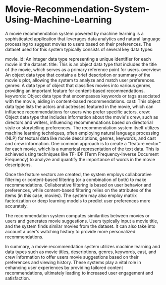 # Movie-Recommendation-System-Using-Machine-Learning
A movie recommendation system powered by machine learning is a sophisticated application that leverages data analytics and natural language processing to suggest movies to users based on their preferences.
The dataset used for this system typically consists of several key data types:

movie_id: An integer data type representing a unique identifier for each movie in the dataset.
title: This is an object data type that includes the title of the movie, which serves as a primary reference point for users.
overview: An object data type that contains a brief description or summary of the movie's plot, allowing the system to analyze and match user preferences.
genres: A data type of object that classifies movies into various genres, providing an important feature for content-based recommendations.
keywords: Object data type that encompasses keywords or tags associated with the movie, aiding in content-based recommendations.
cast: This object data type lists the actors and actresses featured in the movie, which can influence recommendations for users who prefer specific actors.
crew: Object data type that includes information about the movie's crew, such as directors and writers, influencing recommendations based on directorial style or storytelling preferences.
The recommendation system itself utilizes machine learning techniques, often employing natural language processing (NLP) for textual data like movie descriptions, genres, keywords, and cast and crew information. One common approach is to create a "feature vector" for each movie, which is a numerical representation of the text data. This is achieved using techniques like TF-IDF (Term Frequency-Inverse Document Frequency) to analyze and quantify the importance of words in the movie descriptions.

Once the feature vectors are created, the system employs collaborative filtering or content-based filtering (or a combination of both) to make recommendations. Collaborative filtering is based on user behavior and preferences, while content-based filtering relies on the attributes of the items (in this case, movies). The system may also employ matrix factorization or deep learning models to predict user preferences more accurately.

The recommendation system computes similarities between movies or users and generates movie suggestions. Users typically input a movie title, and the system finds similar movies from the dataset. It can also take into account a user's watching history to provide more personalized recommendations.

In summary, a movie recommendation system utilizes machine learning and data types such as movie titles, descriptions, genres, keywords, cast, and crew information to offer users movie suggestions based on their preferences and viewing history. These systems play a vital role in enhancing user experiences by providing tailored content recommendations, ultimately leading to increased user engagement and satisfaction.





